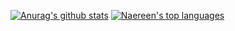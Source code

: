 [![Anurag's github stats](https://github-readme-stats.vercel.app/api?username=servbaset&theme=gruvbox&count_private=true&show_icons=true)](https://github.com/anuraghazra/github-readme-stats) [![Naereen's top languages](https://github-readme-stats.vercel.app/api/top-langs/?username=servbaset&theme=gruvbox)](https://github.com/anuraghazra/github-readme-stats)

